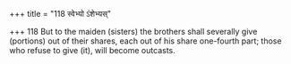 +++
title = "118 स्वेभ्यो ऽंशेभ्यस्"

+++
118	But to the maiden (sisters) the brothers shall severally give (portions) out of their shares, each out of his share one-fourth part; those who refuse to give (it), will become outcasts.